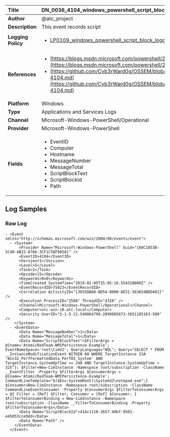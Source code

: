 | Title              | DN_0036_4104_windows_powershell_script_block       |
|:-------------------|:------------------|
| **Author**         | @atc_project        |
| **Description**    | This event records script |
| **Logging Policy** | <ul><li>[LP0109_windows_powershell_script_block_logging](../Logging_Policies/LP0109_windows_powershell_script_block_logging.md)</li></ul> |
| **References**     | <ul><li>[https://blogs.msdn.microsoft.com/powershell/2015/06/09/powershell-the-blue-team/](https://blogs.msdn.microsoft.com/powershell/2015/06/09/powershell-the-blue-team/)</li><li>[https://github.com/Cyb3rWard0g/OSSEM/blob/master/data_dictionaries/windows/powershell/events/event-4104.md](https://github.com/Cyb3rWard0g/OSSEM/blob/master/data_dictionaries/windows/powershell/events/event-4104.md)</li></ul> |
| **Platform**       | Windows    |
| **Type**           | Applications and Services Logs        |
| **Channel**        | Microsoft-Windows-PowerShell/Operational     |
| **Provider**       | Microsoft-Windows-PowerShell    |
| **Fields**         | <ul><li>EventID</li><li>Computer</li><li>Hostname</li><li>MessageNumber</li><li>MessageTotal</li><li>ScriptBlockText</li><li>ScriptBlockId</li><li>Path</li></ul> |


## Log Samples

### Raw Log

```
- <Event xmlns="http://schemas.microsoft.com/win/2004/08/events/event">
  - <System>
      <Provider Name="Microsoft-Windows-PowerShell" Guid="{A0C1853B-5C40-4B15-8766-3CF1C58F985A}" /> 
      <EventID>4104</EventID> 
      <Version>1</Version> 
      <Level>5</Level> 
      <Task>2</Task> 
      <Opcode>15</Opcode> 
      <Keywords>0x0</Keywords> 
      <TimeCreated SystemTime="2019-02-05T15:05:16.554318000Z" /> 
      <EventRecordID>75823</EventRecordID> 
      <Correlation ActivityID="{3655DBA0-BD54-0000-AE51-563654BDD401}" /> 
      <Execution ProcessID="2588" ThreadID="4328" /> 
      <Channel>Microsoft-Windows-PowerShell/Operational</Channel> 
      <Computer>atc-win-10.atc.local</Computer> 
      <Security UserID="S-1-5-21-540864798-2899685673-3651185163-500" /> 
    </System>
  - <EventData>
      <Data Name="MessageNumber">1</Data> 
      <Data Name="MessageTotal">1</Data> 
      <Data Name="ScriptBlockText">$FilterArgs = @{name='AtomicRedTeam-WMIPersistence-Example'; EventNameSpace='root\CimV2'; QueryLanguage="WQL"; Query="SELECT * FROM __InstanceModificationEvent WITHIN 60 WHERE TargetInstance ISA 'Win32_PerfFormattedData_PerfOS_System' AND TargetInstance.SystemUpTime >= 240 AND TargetInstance.SystemUpTime < 325"}; $Filter=New-CimInstance -Namespace root/subscription -ClassName __EventFilter -Property $FilterArgs $ConsumerArgs = @{name='AtomicRedTeam-WMIPersistence-Example'; CommandLineTemplate="$($Env:SystemRoot)\System32\notepad.exe";} $Consumer=New-CimInstance -Namespace root/subscription -ClassName CommandLineEventConsumer -Property $ConsumerArgs $FilterToConsumerArgs = @{ Filter = [Ref] $Filter; Consumer = [Ref] $Consumer; } $FilterToConsumerBinding = New-CimInstance -Namespace root/subscription -ClassName __FilterToConsumerBinding -Property $FilterToConsumerArgs</Data> 
      <Data Name="ScriptBlockId">414c1110-3b57-40bf-9502-e45053cce9dd</Data> 
      <Data Name="Path" /> 
    </EventData>
  </Event>

```




